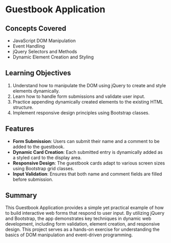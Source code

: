 # Guestbook Application

## Concepts Covered

- JavaScript DOM Manipulation
- Event Handling
- jQuery Selectors and Methods
- Dynamic Element Creation and Styling

## Learning Objectives

1. Understand how to manipulate the DOM using jQuery to create and style elements dynamically.
2. Learn how to handle form submissions and validate user input.
3. Practice appending dynamically created elements to the existing HTML structure.
4. Implement responsive design principles using Bootstrap classes.

## Features

- **Form Submission**: Users can submit their name and a comment to be added to the guestbook.
- **Dynamic Card Creation**: Each submitted entry is dynamically added as a styled card to the display area.
- **Responsive Design**: The guestbook cards adapt to various screen sizes using Bootstrap grid classes.
- **Input Validation**: Ensures that both name and comment fields are filled before submission.

## Summary

This Guestbook Application provides a simple yet practical example of how to build interactive web forms that respond to user input. By utilizing jQuery and Bootstrap, the app demonstrates key techniques in dynamic web development, including form validation, element creation, and responsive design. This project serves as a hands-on exercise for understanding the basics of DOM manipulation and event-driven programming.
